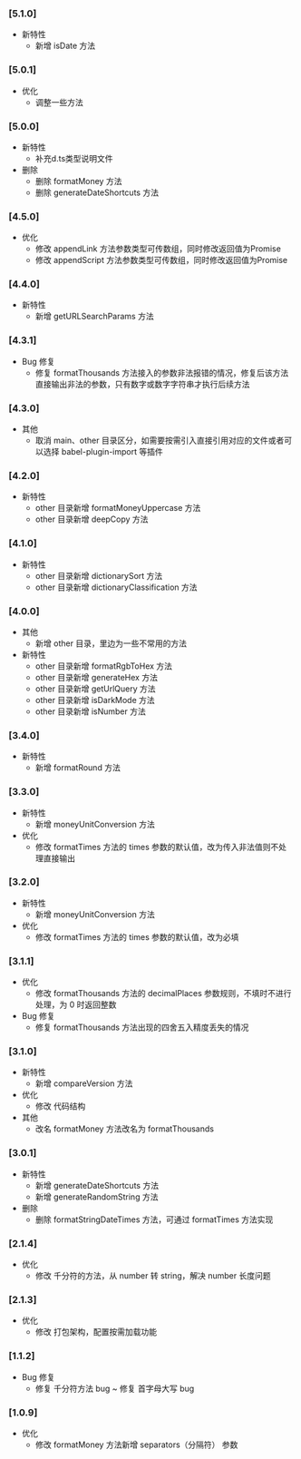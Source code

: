 ### [5.1.0]
-   新特性
    -   新增 isDate 方法

### [5.0.1]
-   优化
    -   调整一些方法

### [5.0.0]
-   新特性
    -   补充d.ts类型说明文件
-   删除
    -   删除 formatMoney 方法
    -   删除 generateDateShortcuts 方法

### [4.5.0]
-   优化
    -   修改 appendLink 方法参数类型可传数组，同时修改返回值为Promise
    -   修改 appendScript 方法参数类型可传数组，同时修改返回值为Promise

### [4.4.0]
-   新特性
    -   新增 getURLSearchParams 方法

### [4.3.1]
-   Bug 修复
    -   修复 formatThousands 方法接入的参数非法报错的情况，修复后该方法直接输出非法的参数，只有数字或数字字符串才执行后续方法

### [4.3.0]
-   其他
    -   取消 main、other 目录区分，如需要按需引入直接引用对应的文件或者可以选择 babel-plugin-import 等插件

### [4.2.0]
-   新特性
    -   other 目录新增 formatMoneyUppercase 方法
    -   other 目录新增 deepCopy 方法

### [4.1.0]
-   新特性
    -   other 目录新增 dictionarySort 方法
    -   other 目录新增 dictionaryClassification 方法

### [4.0.0]
-   其他
    -   新增 other 目录，里边为一些不常用的方法
-   新特性
    -   other 目录新增 formatRgbToHex 方法
    -   other 目录新增 generateHex 方法
    -   other 目录新增 getUrlQuery 方法
    -   other 目录新增 isDarkMode 方法
    -   other 目录新增 isNumber 方法

### [3.4.0]
-   新特性
    -   新增 formatRound 方法

### [3.3.0]
-   新特性
    -   新增 moneyUnitConversion 方法
-   优化
    -   修改 formatTimes 方法的 times 参数的默认值，改为传入非法值则不处理直接输出

### [3.2.0]
-   新特性
    -   新增 moneyUnitConversion 方法
-   优化
    -   修改 formatTimes 方法的 times 参数的默认值，改为必填

### [3.1.1]
-   优化
    -   修改 formatThousands 方法的 decimalPlaces 参数规则，不填时不进行处理，为 0 时返回整数
-   Bug 修复
    -   修复 formatThousands 方法出现的四舍五入精度丢失的情况

### [3.1.0]
-   新特性
    -   新增 compareVersion 方法
-   优化
    -   修改 代码结构
-   其他
    -   改名 formatMoney 方法改名为 formatThousands

### [3.0.1]
-   新特性
    -   新增 generateDateShortcuts 方法
    -   新增 generateRandomString 方法
-   删除
    -   删除 formatStringDateTimes 方法，可通过 formatTimes 方法实现

### [2.1.4]
-   优化
    -   修改 千分符的方法，从 number 转 string，解决 number 长度问题

### [2.1.3]
-   优化
    -   修改 打包架构，配置按需加载功能

### [1.1.2]
-   Bug 修复
    -   修复 千分符方法 bug ~ 修复 首字母大写 bug

### [1.0.9]
-   优化
    -   修改 formatMoney 方法新增 separators（分隔符） 参数
